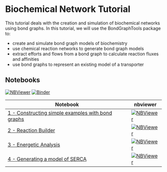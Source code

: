 # Biochemical Network Tutorial
This tutorial deals with the creation and simulation of biochemical networks using bond graphs. In this tutorial, we will use the BondGraphTools package to:
- create and simulate bond graph models of biochemistry
- use chemical reaction networks to generate bond graph models
- extract efforts and flows from a bond graph to calculate reaction fluxes and affinities
- use bond graphs to represent an existing model of a transporter


## Notebooks
[![NBViewer](https://github.com/jupyter/design/blob/master/logos/Badges/nbviewer_badge.svg)](https://nbviewer.jupyter.org/github/michaelpan92/BGT_BiochemicalNetworkTutorials/tree/master/) [![Binder](https://mybinder.org/badge_logo.svg)](https://mybinder.org/v2/gh/michaelpan92/BGT_BiochemicalNetworkTutorials/master)

Notebook | nbviewer
--- | ---
[1 - Constructing simple examples with bond graphs](https://github.com/michaelpan92/BGT_BiochemicalNetworkTutorials/blob/master/1%20-%20Constructing%20simple%20examples%20with%20bond%20graphs.ipynb) | [![NBViewer](https://github.com/jupyter/design/blob/master/logos/Badges/nbviewer_badge.svg)](https://nbviewer.jupyter.org/github/michaelpan92/BGT_BiochemicalNetworkTutorials/blob/master/1%20-%20Constructing%20simple%20examples%20with%20bond%20graphs.ipynb)
[2 - Reaction Builder](https://github.com/michaelpan92/BGT_BiochemicalNetworkTutorials/blob/master/2%20-%20Reaction%20Builder.ipynb)|[![NBViewer](https://github.com/jupyter/design/blob/master/logos/Badges/nbviewer_badge.svg)](https://nbviewer.jupyter.org/github/michaelpan92/BGT_BiochemicalNetworkTutorials/blob/master/2%20-%20Reaction%20Builder.ipynb)
[3 - Energetic Analysis](https://github.com/michaelpan92/BGT_BiochemicalNetworkTutorials/blob/master/3%20-%20Energetic%20analysis.ipynb)|[![NBViewer](https://github.com/jupyter/design/blob/master/logos/Badges/nbviewer_badge.svg)](https://nbviewer.jupyter.org/github/michaelpan92/BGT_BiochemicalNetworkTutorials/blob/master/3%20-%20Energetic%20analysis.ipynb)
[4 - Generating a model of SERCA](https://github.com/michaelpan92/BGT_BiochemicalNetworkTutorials/blob/master/4%20-%20Generating%20a%20model%20of%20SERCA.ipynb)|[![NBViewer](https://github.com/jupyter/design/blob/master/logos/Badges/nbviewer_badge.svg)](https://nbviewer.jupyter.org/github/michaelpan92/BGT_BiochemicalNetworkTutorials/blob/master/4%20-%20Generating%20a%20model%20of%20SERCA.ipynb)
